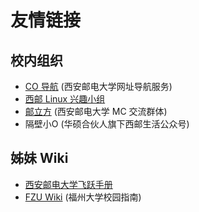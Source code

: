 # 友情链接

## 校内组织

- [CO 导航](https://cooo.site) (西安邮电大学网址导航服务)
- [西邮 Linux 兴趣小组](https://xiyoulinux.com/)
- [邮立方](https://cop.cooo.site/) (西安邮电大学 MC 交流群体)
- <Tip text="微信公众号" copy>隔壁小O</Tip> (华硕合伙人旗下西邮生活公众号)

## 姊妹 Wiki

- [西安邮电大学飞跃手册](https://xuptflying.github.io/xupt-flying.github.io/#/)
- [FZU Wiki](https://fzuwiki.west2.online/) (福州大学校园指南)
